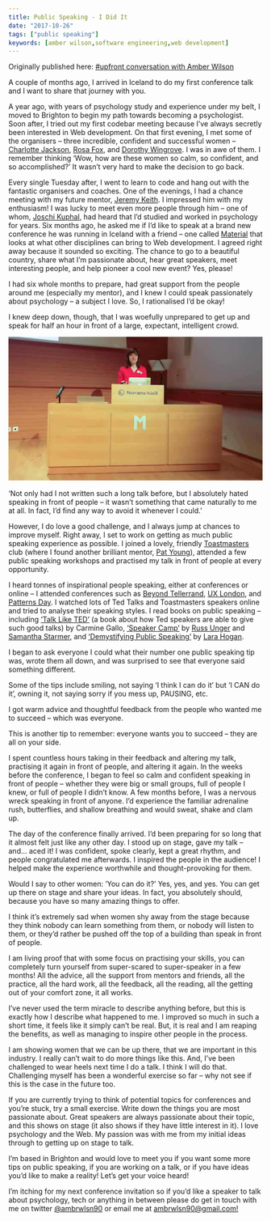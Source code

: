 ```yaml
---
title: Public Speaking - I Did It
date: "2017-10-26"
tags: ["public speaking"]
keywords: [amber wilson,software engineering,web development]
---
```


Originally published here: [#upfront conversation with Amber Wilson](http://weareupfront.com/2017/10/20/upfront-conversation-amber-wilson/)

A couple of months ago, I arrived in Iceland to do my first conference talk and I want to share that journey with you.

A year ago, with years of psychology study and experience under my belt, I moved to Brighton to begin my path towards becoming a psychologist. Soon after, I tried out my first codebar meeting because I’ve always secretly been interested in Web development. On that first evening, I met some of the organisers – three incredible, confident and successful women – [Charlotte Jackson](http://www.lottejackson.com/), [Rosa Fox](http://www.rosaemeraldfox.com/), and [Dorothy Wingrove](https://twitter.com/notthepoint). I was in awe of them. I remember thinking ‘Wow, how are these women so calm, so confident, and so accomplished?’ It wasn’t very hard to make the decision to go back.

Every single Tuesday after, I went to learn to code and hang out with the fantastic organisers and coaches. One of the evenings, I had a chance meeting with my future mentor, [Jeremy Keith](https://adactio.com). I impressed him with my enthusiasm! I was lucky to meet even more people through him – one of whom, [Joschi Kuphal](https://jkphl.is/), had heard that I’d studied and worked in psychology for years. Six months ago, he asked me if I’d like to speak at a brand new conference he was running in Iceland with a friend – one called [Material](https://web.material.is/2017/) that looks at what other disciplines can bring to Web development. I agreed right away because it sounded so exciting. The chance to go to a beautiful country, share what I’m passionate about, hear great speakers, meet interesting people, and help pioneer a cool new event? Yes, please!

I had six whole months to prepare, had great support from the people around me (especially my mentor), and I knew I could speak passionately about psychology – a subject I love. So, I rationalised I’d be okay!

I knew deep down, though, that I was woefully unprepared to get up and speak for half an hour in front of a large, expectant, intelligent crowd.

![Amber speaking in Iceland](img/Talk.jpg)

‘Not only had I not written such a long talk before, but I absolutely hated speaking in front of people – it wasn’t something that came naturally to me at all. In fact, I’d find any way to avoid it whenever I could.’

However, I do love a good challenge, and I always jump at chances to improve myself. Right away, I set to work on getting as much public speaking experience as possible. I joined a lovely, friendly [Toastmasters](http://brightonandhovespeakersclub.com/) club (where I found another brilliant mentor, [Pat Young](http://www.edgecon.co.uk/)), attended a few public speaking workshops and practised my talk in front of people at every opportunity.

I heard tonnes of inspirational people speaking, either at conferences or online – I attended conferences such as [Beyond Tellerrand](https://beyondtellerrand.com/), [UX London](https://2018.uxlondon.com/), and [Patterns Day](https://patternsday.com/). I watched lots of Ted Talks and Toastmasters speakers online and tried to analyse their speaking styles. I read books on public speaking – including [‘Talk Like TED’](http://www.carminegallo.com/books/talk-like-ted/) (a book about how Ted speakers are able to give such good talks) by Carmine Gallo, [‘Speaker Camp’](https://www.pearson.com/us/higher-education/product/Unger-Speaker-Camp-A-Self-paced-Workshop-for-Planning-Pitching-Preparing-and-Presenting-at-Conferences/9780133551648.html) by [Russ Unger](https://twitter.com/russunger?lang=en) and [Samantha Starmer](https://twitter.com/samanthastarmer?lang=en), and [‘Demystifying Public Speaking’](http://larahogan.me/speaking/) by [Lara Hogan](http://larahogan.me/).

I began to ask everyone I could what their number one public speaking tip was, wrote them all down, and was surprised to see that everyone said something different.

Some of the tips include smiling, not saying ‘I think I can do it’ but ‘I CAN do it’, owning it, not saying sorry if you mess up, PAUSING, etc.

I got warm advice and thoughtful feedback from the people who wanted me to succeed – which was everyone.

This is another tip to remember: everyone wants you to succeed – they are all on your side.

I spent countless hours taking in their feedback and altering my talk, practising it again in front of people, and altering it again. In the weeks before the conference, I began to feel so calm and confident speaking in front of people – whether they were big or small groups, full of people I knew, or full of people I didn’t know. A few months before, I was a nervous wreck speaking in front of anyone. I’d experience the familiar adrenaline rush, butterflies, and shallow breathing and would sweat, shake and clam up.

The day of the conference finally arrived. I’d been preparing for so long that it almost felt just like any other day. I stood up on stage, gave my talk – and… aced it! I was confident, spoke clearly, kept a great rhythm, and people congratulated me afterwards. I inspired the people in the audience! I helped make the experience worthwhile and thought-provoking for them.

Would I say to other women: ‘You can do it?’ Yes, yes, and yes. You can get up there on stage and share your ideas. In fact, you absolutely should, because you have so many amazing things to offer.

I think it’s extremely sad when women shy away from the stage because they think nobody can learn something from them, or nobody will listen to them, or they’d rather be pushed off the top of a building than speak in front of people.

I am living proof that with some focus on practising your skills, you can completely turn yourself from super-scared to super-speaker in a few months! All the advice, all the support from mentors and friends, all the practice, all the hard work, all the feedback, all the reading, all the getting out of your comfort zone, it all works.

I’ve never used the term miracle to describe anything before, but this is exactly how I describe what happened to me. I improved so much in such a short time, it feels like it simply can’t be real. But, it is real and I am reaping the benefits, as well as managing to inspire other people in the process.

I am showing women that we can be up there, that we are important in this industry. I really can’t wait to do more things like this. And, I’ve been challenged to wear heels next time I do a talk. I think I will do that. Challenging myself has been a wonderful exercise so far – why not see if this is the case in the future too.

If you are currently trying to think of potential topics for conferences and you’re stuck, try a small exercise. Write down the things you are most passionate about. Great speakers are always passionate about their topic, and this shows on stage (it also shows if they have little interest in it). I love psychology and the Web. My passion was with me from my initial ideas through to getting up on stage to talk.

I’m based in Brighton and would love to meet you if you want some more tips on public speaking, if you are working on a talk, or if you have ideas you’d like to make a reality! Let’s get your voice heard!

I’m itching for my next conference invitation so if you’d like a speaker to talk about psychology, tech or anything in between please do get in touch with me on twitter [@ambrwlsn90](https://twitter.com/ambrwlsn90?lang=en) or email me at [ambrwlsn90@gmail.com!](mailto:ambrwlsn90@gmail.com)